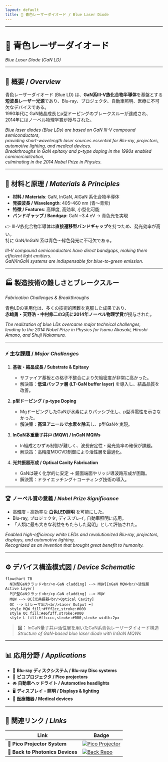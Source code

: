 ```yaml
---
layout: default
title: 🔵 青色レーザーダイオード / Blue Laser Diode
---
```


---

# 🔵 青色レーザーダイオード  
*Blue Laser Diode (GaN LD)*

---

## 📖 概要 / *Overview*

青色レーザーダイオード (Blue LD) は、**GaN系III-V族化合物半導体**を基盤とする  
**短波長レーザー光源**であり、Blu-ray、プロジェクタ、自動車照明、医療に不可欠なデバイスである。  
1990年代に GaN結晶成長とp型ドーピングのブレークスルーが達成され、  
2014年にはノーベル物理学賞が授与された。  

*Blue laser diodes (Blue LDs) are based on GaN III-V compound semiconductors,  
providing short-wavelength laser sources essential for Blu-ray, projectors, automotive lighting, and medical devices.  
Breakthroughs in GaN epitaxy and p-type doping in the 1990s enabled commercialization,  
culminating in the 2014 Nobel Prize in Physics.*

---

## 🧪 材料と原理 / *Materials & Principles*

- **材料 / Materials**: GaN, InGaN, AlGaN 系化合物半導体  
- **発振波長 / Wavelength**: 405–460 nm (青～青紫)  
- **特徴 / Features**: 高輝度, 高効率, 小型化可能  
- **バンドギャップ / Bandgap**: GaN ~3.4 eV → 青色光を実現  

👉 III-V族化合物半導体は**直接遷移型バンドギャップ**を持つため、発光効率が高い。  
特に GaN/InGaN 系は青色～緑色発光に不可欠である。  

*III-V compound semiconductors have direct bandgaps, making them efficient light emitters.  
GaN/InGaN systems are indispensable for blue-to-green emission.*

---

## 🏭 製造技術の難しさとブレークスルー  
*Fabrication Challenges & Breakthroughs*

青色LDの実用化は、多くの技術的困難を克服した成果であり、  
**赤﨑勇・天野浩・中村修二の3氏に2014年ノーベル物理学賞**が授与された。  

*The realization of blue LDs overcame major technical challenges,  
leading to the 2014 Nobel Prize in Physics for Isamu Akasaki, Hiroshi Amano, and Shuji Nakamura.*

---

### ⚡ 主な課題 / *Major Challenges*

1. **基板・結晶成長 / Substrate & Epitaxy**  
   - サファイア基板との格子不整合により欠陥密度が非常に高かった。  
   - 解決策：**低温バッファ層 (LT-GaN buffer layer)** を導入し、結晶品質を改善。  

2. **p型ドーピング / p-type Doping**  
   - MgドーピングしたGaNが水素によりパッシブ化し、p型導電性を示さなかった。  
   - 解決策：**高温アニールで水素を除去**し、p型GaNを実現。  

3. **InGaN多重量子井戸 (MQW) / InGaN MQWs**  
   - In組成とひずみ制御が難しく、波長安定性・発光効率の確保が課題。  
   - 解決策：高精度MOCVD制御により活性層を最適化。  

4. **光共振器形成 / Optical Cavity Fabrication**  
   - GaNは硬く化学的に安定 → 鏡面端面やリッジ導波路形成が困難。  
   - 解決策：ドライエッチング＋コーティング技術の導入。  

---

### 🏆 ノーベル賞の意義 / *Nobel Prize Significance*

- 高輝度・高効率な **白色LED照明** を可能にした。  
- Blu-ray, プロジェクタ, ディスプレイ, 自動車照明に応用。  
- 「人類に最も大きな利益をもたらした発明」として評価された。  

*Enabled high-efficiency white LEDs and revolutionized Blu-ray, projectors, displays, and automotive lighting.  
Recognized as an invention that brought great benefit to humanity.*

---

## ⚙️ デバイス構造模式図 / *Device Schematic*

```mermaid
flowchart TB
  N[N型GaNクラッド<br/>n-GaN cladding] --> MQW[InGaN MQW<br/>活性層 Active Layer]
  P[P型GaNクラッド<br/>p-GaN cladding] --> MQW
  MQW --> OC[光共振器<br/>Optical Cavity]
  OC --> L[レーザ出力<br/>Laser Output ➡️]
  style MQW fill:#fff2cc,stroke:#000
  style OC fill:#e6f2ff,stroke:#000
  style L fill:#ffcccc,stroke:#000,stroke-width:2px
```

> **図：** InGaN量子井戸活性層を用いたGaN系青色レーザーダイオード構造  
> *Structure of GaN-based blue laser diode with InGaN MQWs*

---

## 📊 応用分野 / *Applications*

- 📀 **Blu-ray ディスクシステム / Blu-ray Disc systems**  
- 🎥 **ピコプロジェクタ / Pico projectors**  
- 🚘 **自動車ヘッドライト / Automotive headlights**  
- 🖥 **ディスプレイ・照明 / Displays & lighting**  
- 🏥 **医療機器 / Medical devices**  

---

## 🔗 関連リンク / *Links*

| Link | Badge |
|---|---|
| 🎥 **Pico Projector System** | [![Pico Projector](https://img.shields.io/badge/View-PicoProjector-orange?style=for-the-badge&logo=githubpages)](./pico-projector-system.md) |
| 📂 **Back to Photonics Devices** | [![Back Repo](https://img.shields.io/badge/⬆️-PhotonicsDevices-blue?style=for-the-badge&logo=github)](./README.md) |
